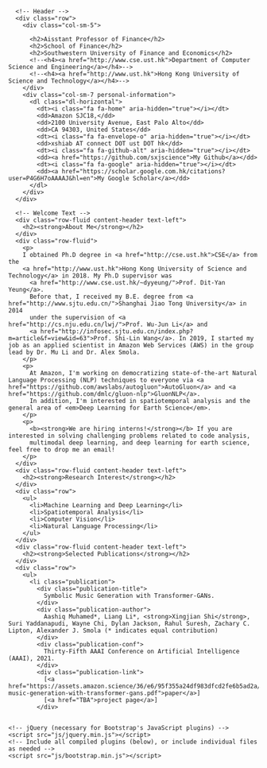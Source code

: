 <html lang="en">
  <body>
    <div class="container" id="container">
    
      <!-- Header -->
      <div class="row">
        <div class="col-sm-5">
    
          <h2>Aisstant Professor of Finance</h2>
          <h2>School of Finance</h2>
          <h2>Southwestern University of Finance and Economics</h2>
          <!--<h4><a href="http://www.cse.ust.hk">Department of Computer Science and Engineering</a></h4>-->
          <!--<h4><a href="http://www.ust.hk">Hong Kong University of Science and Technology</a></h4>-->
        </div>
        <div class="col-sm-7 personal-information">
          <dl class="dl-horizontal">
            <dt><i class="fa fa-home" aria-hidden="true"></i></dt>
            <dd>Amazon SJC18,</dd>
            <dd>2100 University Avenue, East Palo Alto</dd>
            <dd>CA 94303, United States</dd>
            <dt><i class="fa fa-envelope-o" aria-hidden="true"></i></dt>
            <dd>xshiab AT connect DOT ust DOT hk</dd>
            <dt><i class="fa fa-github-alt" aria-hidden="true"></i></dt>
            <dd><a href="https://github.com/sxjscience">My Github</a></dd>
            <dt><i class="fa fa-google" aria-hidden="true"></i></dt>
            <dd><a href="https://scholar.google.com.hk/citations?user=P4G6H7oAAAAJ&hl=en">My Google Scholar</a></dd>
          </dl>
        </div>
      </div>

      <!-- Welcome Text -->
      <div class="row-fluid content-header text-left">
        <h2><strong>About Me</strong></h2>
      </div>
      <div class="row-fluid">
        <p>
        I obtained Ph.D degree in <a href="http://cse.ust.hk">CSE</a> from the
        <a href="http://www.ust.hk">Hong Kong University of Science and Technology</a> in 2018. My Ph.D supervisor was
          <a href="http://www.cse.ust.hk/~dyyeung/">Prof. Dit-Yan Yeung</a>.
          Before that, I received my B.E. degree from <a href="http://www.sjtu.edu.cn/">Shanghai Jiao Tong University</a> in 2014
          under the supervision of <a href="http://cs.nju.edu.cn/lwj/">Prof. Wu-Jun Li</a> and
          <a href="http://infosec.sjtu.edu.cn/index.php?m=article&f=view&id=63">Prof. Shi-Lin Wang</a>. In 2019, I started my job as an applied scientist in Amazon Web Services (AWS) in the group lead by Dr. Mu Li and Dr. Alex Smola.
        </p>
        <p>
          At Amazon, I'm working on democratizing state-of-the-art Natural Language Processing (NLP) techniques to everyone via <a href="https://github.com/awslabs/autogluon">AutoGluon</a> and <a href="https://github.com/dmlc/gluon-nlp">GluonNLP</a>.
          In addition, I'm interested in spatiotemporal analysis and the general area of <em>Deep Learning for Earth Science</em>.
        </p>
        <p>
          <b><strong>We are hiring interns!</strong></b> If you are interested in solving challenging problems related to code analysis,
          multimodal deep learning, and deep learning for earth science, feel free to drop me an email!
        </p>
      </div>
      <div class="row-fluid content-header text-left">
        <h2><strong>Research Interest</strong></h2>
      </div>
      <div class="row">
        <ul>
          <li>Machine Learning and Deep Learning</li>
          <li>Spatiotemporal Analysis</li>
          <li>Computer Vision</li>
          <li>Natural Language Processing</li>
        </ul>
      </div>
      <div class="row-fluid content-header text-left">
        <h2><strong>Selected Publications</strong></h2>
      </div>
      <div class="row">
        <ul>
          <li class="publication">
            <div class="publication-title">
              Symbolic Music Generation with Transformer-GANs.
            </div>
            <div class="publication-author">
              Aashiq Muhamed*, Liang Li*, <strong>Xingjian Shi</strong>, Suri Yaddanapudi, Wayne Chi, Dylan Jackson, Rahul Suresh, Zachary C. Lipton, Alexander J. Smola (* indicates equal contribution)
            </div>
            <div class="publication-conf">
              Thirty-Fifth AAAI Conference on Artificial Intelligence (AAAI), 2021.
            </div>
            <div class="publication-link">
              [<a href="https://assets.amazon.science/36/e6/95f355a24df983dfcd2fe6b5ad2a/symbolic-music-generation-with-transformer-gans.pdf">paper</a>]
              [<a href="TBA">project page</a>]
            </div>
         

    <!-- jQuery (necessary for Bootstrap's JavaScript plugins) -->
    <script src="js/jquery.min.js"></script>
    <!-- Include all compiled plugins (below), or include individual files as needed -->
    <script src="js/bootstrap.min.js"></script>
  </body>
</html>
